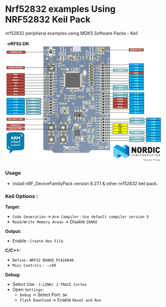 # Nrf52832 examples Using NRF52832 Keil Pack 
nrf52832 peripheral examples using MDK5 Software Packs - Keil

![Nrf52](./nrf52.png)

### Usage
* install nRF_DeviceFamilyPack version 8.27.1 & other nrf52832 keil pack.

### Keil Options :
**Target**: 
- `Code Generation` -> `Arm Compiler` : `Use default compiler version 5`
- `Read/Write Memory Areas` -> Disable `IRAM2`

**Output:**
- Enable : `Create Hex File`

**C/C++:**
- `Define` : `NRF52 BOARD_PCA10040`
- `Misc Controls` : `--c99`

**Debug:**
- Select Use : `J-LINK/ J-TRACE Cortex`
- Open `Settings`:
	- `Debug` -> Select Port: `SW`
	- `Flash Download` -> Enable `Reset and Run`
